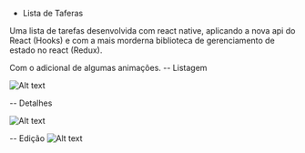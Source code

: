 - Lista de Taferas 

Uma lista de tarefas desenvolvida com react native, aplicando a nova api do React (Hooks) e com a mais morderna biblioteca de gerenciamento de estado no react (Redux).

Com o adicional de algumas animações.
 -- Listagem

![Alt text](read-me/list?raw=true "Title")

-- Detalhes

 ![Alt text](read-me/detalhes?raw=true "Title")

-- Edição 
 ![Alt text](read-me/edicao?raw=true "Title")
